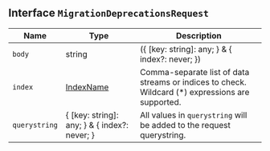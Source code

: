 ## Interface `MigrationDeprecationsRequest`

| Name | Type | Description |
| - | - | - |
| `body` | string | ({ [key: string]: any; } & { index?: never; }) | All values in `body` will be added to the request body. |
| `index` | [IndexName](./IndexName.md) | Comma-separate list of data streams or indices to check. Wildcard (*) expressions are supported. |
| `querystring` | { [key: string]: any; } & { index?: never; } | All values in `querystring` will be added to the request querystring. |
